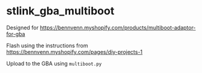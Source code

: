 # stlink_gba_multiboot

Designed for https://bennvenn.myshopify.com/products/multiboot-adaptor-for-gba

Flash using the instructions from https://bennvenn.myshopify.com/pages/diy-projects-1

Upload to the GBA using `multiboot.py`
